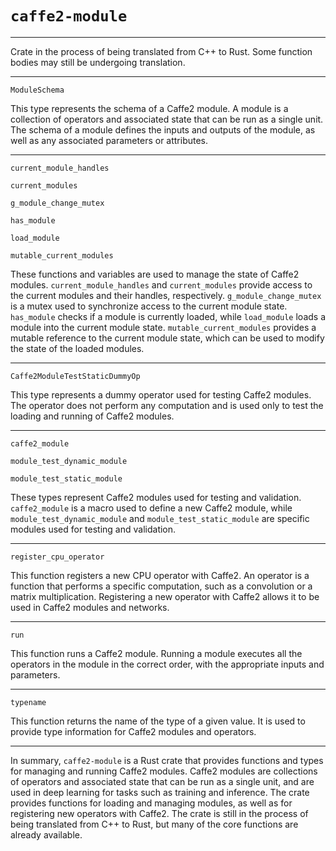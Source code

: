 # `caffe2-module`

---

Crate in the process of being translated from C++
to Rust. Some function bodies may still be
undergoing translation.

---

`ModuleSchema`

This type represents the schema of a Caffe2
module. A module is a collection of operators and
associated state that can be run as a single
unit. The schema of a module defines the inputs
and outputs of the module, as well as any
associated parameters or attributes.

---

`current_module_handles`

`current_modules`

`g_module_change_mutex`

`has_module`

`load_module`

`mutable_current_modules`

These functions and variables are used to manage
the state of Caffe2
modules. `current_module_handles` and
`current_modules` provide access to the current
modules and their handles,
respectively. `g_module_change_mutex` is a mutex
used to synchronize access to the current module
state. `has_module` checks if a module is
currently loaded, while `load_module` loads
a module into the current module
state. `mutable_current_modules` provides
a mutable reference to the current module state,
which can be used to modify the state of the
loaded modules.

---

`Caffe2ModuleTestStaticDummyOp`

This type represents a dummy operator used for
testing Caffe2 modules. The operator does not
perform any computation and is used only to test
the loading and running of Caffe2 modules.

---

`caffe2_module`

`module_test_dynamic_module`

`module_test_static_module`

These types represent Caffe2 modules used for
testing and validation. `caffe2_module` is a macro
used to define a new Caffe2 module, while
`module_test_dynamic_module` and
`module_test_static_module` are specific modules
used for testing and validation.

---

`register_cpu_operator`

This function registers a new CPU operator with
Caffe2. An operator is a function that performs
a specific computation, such as a convolution or
a matrix multiplication. Registering a new
operator with Caffe2 allows it to be used in
Caffe2 modules and networks.

---

`run`

This function runs a Caffe2 module. Running
a module executes all the operators in the module
in the correct order, with the appropriate inputs
and parameters.

---

`typename`

This function returns the name of the type of
a given value. It is used to provide type
information for Caffe2 modules and operators.

---

In summary, `caffe2-module` is a Rust crate that
provides functions and types for managing and
running Caffe2 modules. Caffe2 modules are
collections of operators and associated state that
can be run as a single unit, and are used in deep
learning for tasks such as training and
inference. The crate provides functions for
loading and managing modules, as well as for
registering new operators with Caffe2. The crate
is still in the process of being translated from
C++ to Rust, but many of the core functions are
already available.
